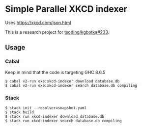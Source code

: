 # Simple Parallel XKCD indexer

Uses https://xkcd.com/json.html

This is a research project for [tsoding/kgbotka#233](https://github.com/tsoding/kgbotka/issues/233).

## Usage

### Cabal

Keep in mind that the code is targeting GHC 8.6.5

```console
$ cabal v2-run exe:xkcd-indexer download database.db
$ cabal v2-run exe:xkcd-indexer search database.db compiling
```

### Stack

```console
$ stack init --resolver=snapshot.yaml
$ stack build
$ stack run xkcd-indexer download database.db
$ stack run xkcd-indexer search database.db compiling
```
